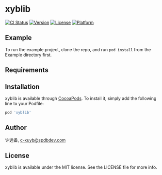 # xyblib

[![CI Status](https://img.shields.io/travis/许远备/xyblib.svg?style=flat)](https://travis-ci.org/许远备/xyblib)
[![Version](https://img.shields.io/cocoapods/v/xyblib.svg?style=flat)](https://cocoapods.org/pods/xyblib)
[![License](https://img.shields.io/cocoapods/l/xyblib.svg?style=flat)](https://cocoapods.org/pods/xyblib)
[![Platform](https://img.shields.io/cocoapods/p/xyblib.svg?style=flat)](https://cocoapods.org/pods/xyblib)

## Example

To run the example project, clone the repo, and run `pod install` from the Example directory first.

## Requirements

## Installation

xyblib is available through [CocoaPods](https://cocoapods.org). To install
it, simply add the following line to your Podfile:

```ruby
pod 'xyblib'
```

## Author

许远备, c-xuyb@spdbdev.com

## License

xyblib is available under the MIT license. See the LICENSE file for more info.
